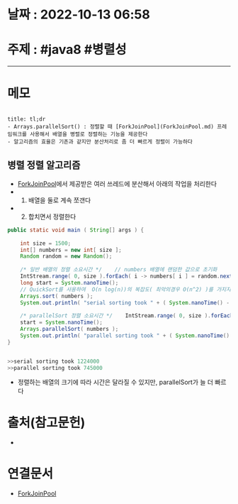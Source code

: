 # 날짜 : 2022-10-13 06:58

# 주제 : #java8 #병렬성 
----
# 메모

```toc
```

```ad-note
title: tl;dr
- Arrays.parallelSort() : 정렬할 때 [ForkJoinPool](ForkJoinPool.md) 프레임워크를 사용해서 배열을 병렬로 정렬하는 기능을 제공한다
- 알고리즘의 효율은 기존과 같지만 분산처리로 좀 더 빠르게 정렬이 가능하다
```


## 병렬 정렬 알고리즘
- [ForkJoinPool](ForkJoinPool.md)에서 제공받은 여러 쓰레드에 분산해서 아래의 작업을 처리한다
- 1. 배열을 둘로 계속 쪼갠다
- 2. 합치면서 정렬한다

```java
public static void main ( String[] args ) {  
  
    int size = 1500;  
    int[] numbers = new int[ size ];  
    Random random = new Random();  
  
    /* 일반 배열의 정렬 소요시간 */    // numbers 배열에 랜덤한 값으로 초기화  
    IntStream.range( 0, size ).forEach( i -> numbers[ i ] = random.nextInt() );  
    long start = System.nanoTime();  
    // QuickSort를 사용하여  O(n log(n))의 복잡도( 최악의경우 O(n^2) )를 가지지만 싱글쓰레드라 시간이 좀 걸린다  
    Arrays.sort( numbers );  
    System.out.println( "serial sorting took " + ( System.nanoTime() - start ) );  
  
    /* parallelSort 정렬 소요시간 */    IntStream.range( 0, size ).forEach( i -> numbers[ i ] = random.nextInt() );  
    start = System.nanoTime();  
    Arrays.parallelSort( numbers );  
    System.out.println( "parallel sorting took " + ( System.nanoTime() - start ) );  
}


>>serial sorting took 1224000
>>parallel sorting took 745000
```
- 정렬하는 배열의 크기에 따라 시간은 달라질 수 있지만, parallelSort가 늘 더 빠르다



# 출처(참고문헌)
- 

# 연결문서
- [ForkJoinPool](ForkJoinPool.md)
